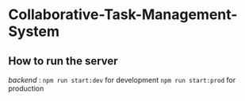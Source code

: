 # Collaborative-Task-Management-System

## How to run the server

*backend* : ```npm run start:dev``` for development ```npm run start:prod``` for production
